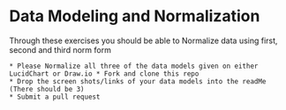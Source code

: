 

# Data Modeling and Normalization

Through these exercises you should be able to Normalize data using first, second and third norm form


```
* Please Normalize all three of the data models given on either LucidChart or Draw.io * Fork and clone this repo
* Drop the screen shots/links of your data models into the readMe  (There should be 3)
* Submit a pull request
```
